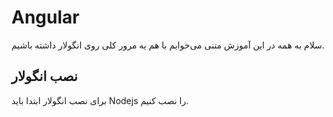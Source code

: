 # Angular

سلام به همه در این آموزش متنی می‌خوایم با هم یه مرور کلی روی انگولار داشته باشیم.

## نصب انگولار

برای نصب انگولار ابتدا باید Nodejs را نصب کنیم.
